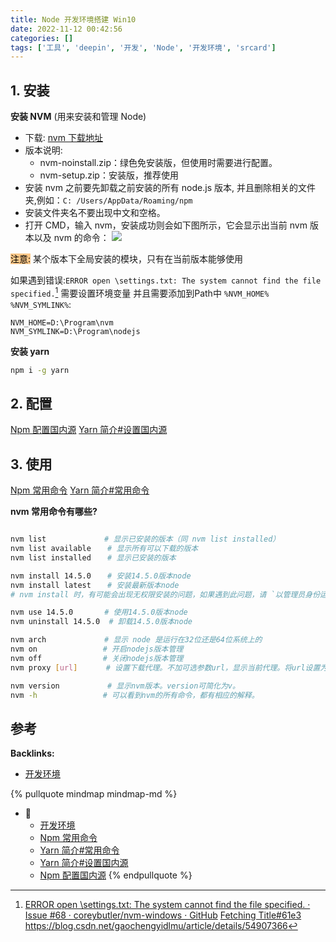 ```yaml
---
title: Node 开发环境搭建 Win10
date: 2022-11-12 00:42:56
categories: []
tags: ['工具', 'deepin', '开发', 'Node', '开发环境', 'srcard']
---
```

  
  
## 1. 安装

**安装 NVM** (用来安装和管理 Node)

- 下载:  [nvm 下载地址](https://github.com/coreybutler/nvm-windows/releases)
- 版本说明:
	- nvm-noinstall.zip：绿色免安装版，但使用时需要进行配置。
	- nvm-setup.zip：安装版，推荐使用
- 安装 nvm 之前要先卸载之前安装的所有 node.js 版本, 并且删除相关的文件夹,例如：`C: /Users/AppData/Roaming/npm`
- 安装文件夹名不要出现中文和空格。
- 打开 CMD，输入 nvm，安装成功则会如下图所示，它会显示出当前 nvm 版本以及 nvm 的命令：
![](https://cdn.learnku.com/uploads/images/202104/01/64262/tYfMg16LUe.png!large)

<mark style="background: #fbab4bA6;">注意:</mark> 某个版本下全局安装的模块，只有在当前版本能够使用

如果遇到错误:`ERROR open \settings.txt: The system cannot find the file specified.`[^1]
需要设置环境变量 并且需要添加到Path中 `%NVM_HOME%` `%NVM_SYMLINK%`:
```
NVM_HOME=D:\Program\nvm
NVM_SYMLINK=D:\Program\nodejs
```

**安装 yarn** 

```sh
npm i -g yarn
```
  
  
## 2. 配置

[Npm 配置国内源](../d654a8e3a8d8cd17a3ce34bfdb21aca3bf2174a8)
[Yarn 简介#设置国内源](../7b091b2e5e657dc1b00930468a070a01e85e4293/#设置国内源)
  
  
## 3. 使用

[Npm 常用命令](../8183437d1e8a3a1b5ffeb5e902bff641794983a4)
[Yarn 简介#常用命令](../7b091b2e5e657dc1b00930468a070a01e85e4293/#常用命令)

**nvm 常用命令有哪些?**
  
```sh

nvm list 　　　　　　  # 显示已安装的版本（同 nvm list installed）
nvm list available 　 # 显示所有可以下载的版本
nvm list installed 　 # 显示已安装的版本

nvm install 14.5.0 　 # 安装14.5.0版本node
nvm install latest 　 # 安装最新版本node
# nvm install 时，有可能会出现无权限安装的问题，如果遇到此问题，请 `以管理员身份运行` cmd。

nvm use 14.5.0 　　　 # 使用14.5.0版本node
nvm uninstall 14.5.0  # 卸载14.5.0版本node

nvm arch 　　　　　　  # 显示 node 是运行在32位还是64位系统上的
nvm on 　　　　　　　  # 开启nodejs版本管理
nvm off 　　　　　　　 # 关闭nodejs版本管理
nvm proxy [url] 　　  # 设置下载代理。不加可选参数url，显示当前代理。将url设置为none则移除代理。

nvm version 　　　　   # 显示nvm版本。version可简化为v。
nvm -h 　　　　　　　  # 可以看到nvm的所有命令，都有相应的解释。
```
<!--SR:!2027-07-08,1115,252-->

  
  
## 参考

[^1]: [ERROR open \settings.txt: The system cannot find the file specified. · Issue #68 · coreybutler/nvm-windows · GitHub](https://github.com/coreybutler/nvm-windows/issues/68)
[Fetching Title#61e3](https://blog.csdn.net/gaochengyidlmu/article/details/54907366)
https://blog.csdn.net/gaochengyidlmu/article/details/54907366

**Backlinks:**

- [开发环境](../0c32955781debd23d9593f3ed51d05fde4a7304f)

{% pullquote mindmap mindmap-md %}
- 🔵
  - [开发环境](../0c32955781debd23d9593f3ed51d05fde4a7304f)
  - [Npm 常用命令](../8183437d1e8a3a1b5ffeb5e902bff641794983a4)
  - [Yarn 简介#常用命令](../7b091b2e5e657dc1b00930468a070a01e85e4293/#常用命令)
  - [Yarn 简介#设置国内源](../7b091b2e5e657dc1b00930468a070a01e85e4293/#设置国内源)
  - [Npm 配置国内源](../d654a8e3a8d8cd17a3ce34bfdb21aca3bf2174a8)
{% endpullquote %}